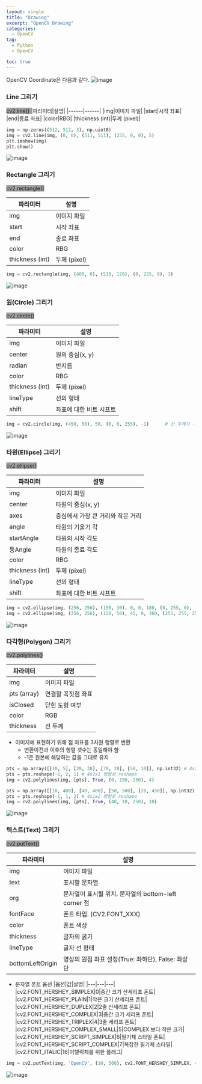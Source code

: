 ```yaml
---
layout: single
title: "Drawing"
excerpt: "OpenCV Drawing"
categories:
  - OpenCV
tag:
  - Python
  - OpenCV

toc: true
---
```

OpenCV Coordinate은 다음과 같다.
![image](https://github.com/Juunghyeon/jeonghyk/assets/78840944/7c6582fe-a361-467d-86b9-730ec9fc21a8)

### Line 그리기
<span style="background-color:#A0A0A0"> cv2.line() </span>
|파라미터|설명|
|------|------|
|img|이미지 파일|
|start|시작 좌표|
|end|종료 좌표|
|color|RBG|
|thickness (int)|두께 (pixel)|

```python
img = np.zeros((512, 512, 3), np.uint8)
img = cv2.line(img, (0, 0), (511, 511), (255, 0, 0), 5)
plt.imshow(img)
plt.show()
```
![image](https://github.com/Juunghyeon/jeonghyk/assets/78840944/edce63b5-9dc2-4999-9b85-53ed1e7373d0)


### Rectangle 그리기
<span style="background-color:#A0A0A0"> cv2.rectangle() </span>

|파라미터|설명|
|------|------|
|img|이미지 파일|
|start|시작 좌표|
|end|종료 좌표|
|color|RBG|
|thickness (int)|두께 (pixel)|

```python
img = cv2.rectangle(img, (400, 0), (510, 128), (0, 255, 0), 3)
```
![image](https://github.com/Juunghyeon/jeonghyk/assets/78840944/7acb53c1-2347-45c3-a205-a59d4ec98d92)

### 원(Circle) 그리기
<span style="background-color:#A0A0A0"> cv2.circle() </span>

|파라미터|설명|
|------|------|
|img|이미지 파일|
|center|원의 중심(x, y)|
|radian|반지름|
|color|RBG|
|thickness (int)|두께 (pixel)|
|lineType|선의 형태|
|shift|좌표에 대한 비트 시프트|
```python
img = cv2.circle(img, (450, 50), 50, (0, 0, 255), -1)      # 선 두께가 -1이면 다 채운 도형
```
![image](https://github.com/Juunghyeon/jeonghyk/assets/78840944/ecb5d2eb-1794-41c0-977a-754f390a36e2)


### 타원(Ellipse) 그리기
<span style="background-color:#A0A0A0"> cv2.ellipse() </span>

|파라미터|설명|
|------|------|
|img|이미지 파일|
|center|타원의 중심(x, y)|
|axes|중심에서 가장 큰 거리와 작은 거리|
|angle|타원의 기울기 각|
|startAngle|타원의 시작 각도|
|둥Angle|타원의 종료 각도|
|color|RBG|
|thickness (int)|두께 (pixel)|
|lineType|선의 형태|
|shift|좌표에 대한 비트 시프트|
```python
img = cv2.ellipse(img, (256, 256), (150, 30), 0, 0, 180, (0, 255, 0), -1)
img = cv2.ellipse(img, (256, 256), (150, 50), 45, 0, 360, (255, 255, 255), 2)
```
![image](https://github.com/Juunghyeon/jeonghyk/assets/78840944/4eddbd27-79b7-448b-acf4-395708f7a98d)

### 다각형(Polygon) 그리기
<span style="background-color:#A0A0A0"> cv2.polylines() </span>

|파라미터|설명|
|---|---|
|img|이미지 파일|
|pts (array)|연결할 꼭짓점 좌표|
|isClosed|닫힌 도형 여부|
|color|RGB|
|thickness|선 두께|

- 이미지에 표현하기 위해 점 좌표를 3차원 행렬로 변환
    - 변환이전과 이후의 행렬 갯수는 동일해야 함
    - -1은 원본에 해당하는 값을 그대로 유지

```python
pts = np.array([[10, 5], [20, 30], [70, 20], [50, 10]], np.int32) # 4x2 행렬
pts = pts.reshape(-1, 2, 1) # 4x2x1 행렬로 reshape
img = cv2.polylines(img, [pts], True, (0, 150, 250), 4)

pts = np.array([[10, 400], [40, 400], [50, 500], [20, 450]], np.int32) # 4x2 행렬
pts = pts.reshape(-1, 1, 2) # 4x1x2 행렬로 reshape
img = cv2.polylines(img, [pts], True, (40, 10, 250), 10)
```
![image](https://github.com/Juunghyeon/jeonghyk/assets/78840944/2b3ac8f5-4aaf-4ca3-812f-f56c8e9102d2)


### 텍스트(Text) 그리기
<span style="background-color:#A0A0A0"> cv2.putText() </span>

|파라미터|설명|
|---|---|
|img|이미지 파일|
|text|표시할 문자열|
|org|문자열이 표시될 위치. 문자열의 bottom-left corner 점|
|fontFace|폰트 타입. (CV2.FONT_XXX)|
|color|폰트 색상|
|thickness|글자의 굵기|
|lineType|글자 선 형태|
|bottomLeftOrigin|영상의 원점 좌표 설정(True: 좌하단), False: 좌상단|

- 문자열 폰트 옵션
    |옵션|값|설명|
    |---|---|---|
    |cv2.FONT_HERSHEY_SIMPLEX|0|중간 크기 산세리프 폰트|
    |cv2.FONT_HERSHEY_PLAIN|1|작은 크기 산세리프 폰트|
    |cv2.FONT_HERSHEY_DUPLEX|2|2줄 산세리프 폰트|
    |cv2.FONT_HERSHEY_COMPLEX|3|중간 크기 세리프 폰트|
    |cv2.FONT_HERSHEY_TRIPLEX|4|3줄 세리프 폰트|
    |cv2.FONT_HERSHEY_COMPLEX_SMALL|5|COMPLEX 보다 작은 크기|
    |cv2.FONT_HERSHEY_SCRIPT_SIMPLEX|6|필기체 스타일 폰트|
    |cv2.FONT_HERSHEY_SCRIPT_COMPLEX|7|복잡한 필기체 스타일|
    |cv2.FONT_ITALIC|16|이탤릭체를 위한 플래그|

```python
img = cv2.putText(img, 'OpenCV', (10, 500), cv2.FONT_HERSHEY_SIMPLEX, 4, (255, 255, 255), 5)
```
![image](https://github.com/Juunghyeon/jeonghyk/assets/78840944/a6b232cd-e4e2-4809-a0ac-2717c690ef2f)